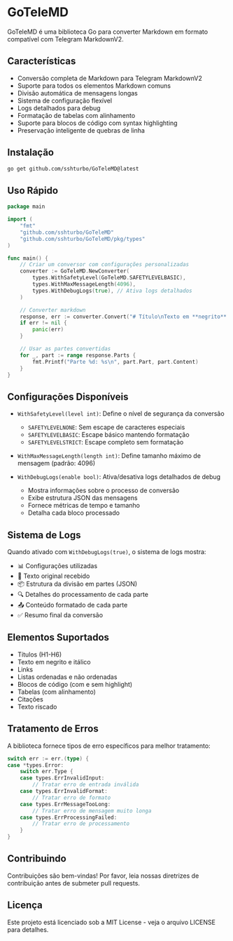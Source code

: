 # GoTeleMD

GoTeleMD é uma biblioteca Go para converter Markdown em formato compatível com Telegram MarkdownV2.

## Características

- Conversão completa de Markdown para Telegram MarkdownV2
- Suporte para todos os elementos Markdown comuns
- Divisão automática de mensagens longas
- Sistema de configuração flexível
- Logs detalhados para debug
- Formatação de tabelas com alinhamento
- Suporte para blocos de código com syntax highlighting
- Preservação inteligente de quebras de linha

## Instalação

```bash
go get github.com/sshturbo/GoTeleMD@latest
```

## Uso Rápido

```go
package main

import (
    "fmt"
    "github.com/sshturbo/GoTeleMD"
    "github.com/sshturbo/GoTeleMD/pkg/types"
)

func main() {
    // Criar um conversor com configurações personalizadas
    converter := GoTeleMD.NewConverter(
        types.WithSafetyLevel(GoTeleMD.SAFETYLEVELBASIC),
        types.WithMaxMessageLength(4096),
        types.WithDebugLogs(true), // Ativa logs detalhados
    )

    // Converter markdown
    response, err := converter.Convert("# Título\nTexto em **negrito** e _itálico_")
    if err != nil {
        panic(err)
    }

    // Usar as partes convertidas
    for _, part := range response.Parts {
        fmt.Printf("Parte %d: %s\n", part.Part, part.Content)
    }
}
```

## Configurações Disponíveis

- `WithSafetyLevel(level int)`: Define o nível de segurança da conversão
  - `SAFETYLEVELNONE`: Sem escape de caracteres especiais
  - `SAFETYLEVELBASIC`: Escape básico mantendo formatação
  - `SAFETYLEVELSTRICT`: Escape completo sem formatação

- `WithMaxMessageLength(length int)`: Define tamanho máximo de mensagem (padrão: 4096)
- `WithDebugLogs(enable bool)`: Ativa/desativa logs detalhados de debug
  - Mostra informações sobre o processo de conversão
  - Exibe estrutura JSON das mensagens
  - Fornece métricas de tempo e tamanho
  - Detalha cada bloco processado

## Sistema de Logs

Quando ativado com `WithDebugLogs(true)`, o sistema de logs mostra:

- 📊 Configurações utilizadas
- 📝 Texto original recebido
- 📦 Estrutura da divisão em partes (JSON)
- 🔍 Detalhes do processamento de cada parte
- 📤 Conteúdo formatado de cada parte
- ✅ Resumo final da conversão

## Elementos Suportados

- Títulos (H1-H6)
- Texto em negrito e itálico
- Links
- Listas ordenadas e não ordenadas
- Blocos de código (com e sem highlight)
- Tabelas (com alinhamento)
- Citações
- Texto riscado

## Tratamento de Erros

A biblioteca fornece tipos de erro específicos para melhor tratamento:

```go
switch err := err.(type) {
case *types.Error:
    switch err.Type {
    case types.ErrInvalidInput:
        // Tratar erro de entrada inválida
    case types.ErrInvalidFormat:
        // Tratar erro de formato
    case types.ErrMessageTooLong:
        // Tratar erro de mensagem muito longa
    case types.ErrProcessingFailed:
        // Tratar erro de processamento
    }
}
```

## Contribuindo

Contribuições são bem-vindas! Por favor, leia nossas diretrizes de contribuição antes de submeter pull requests.

## Licença

Este projeto está licenciado sob a MIT License - veja o arquivo LICENSE para detalhes.